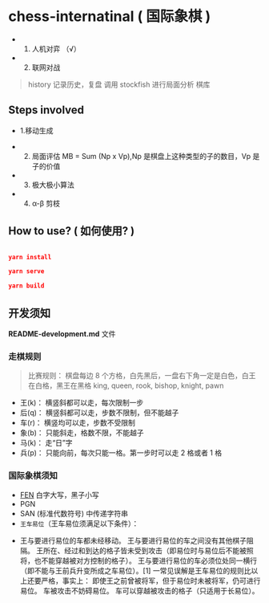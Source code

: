 # chess-internatinal ( 国际象棋 )

- 1. 人机对弈 （√）
- 2. 联网对战


> history 记录历史，复盘
> 调用 stockfish 进行局面分析
> 棋库

## Steps involved

- 1.移动生成

- 2. 局面评估 MB = Sum (Np x Vp),Np 是棋盘上这种类型的子的数目，Vp 是子的价值

- 3. 极大极小算法

- 4. α-β 剪枝

## How to use? ( 如何使用? )

```json

yarn install

yarn serve

yarn build

```

## 开发须知

**README-development.md** 文件

### 走棋规则

> 比赛规则： 棋盘每边 8 个方格，白先黑后，一盘右下角一定是白色，白王在白格，黑王在黑格
> king, queen, rook, bishop, knight, pawn

- 王(k)： 横竖斜都可以走，每次限制一步
- 后(q)： 横竖斜都可以走，步数不限制，但不能越子
- 车(r)： 横竖均可以走，步数不受限制
- 象(b)： 只能斜走，格数不限，不能越子
- 马(k)： 走“日”字
- 兵(p)： 只能向前，每次只能一格。第一步时可以走 2 格或者 1 格

### 国际象棋须知

- [FEN](https://www.xqbase.com/protocol/pgnfen2.htm) 白字大写，黑子小写
- PGN
- SAN (标准代数符号) 中传递字符串
- `王车易位`（王车易位须满足以下条件）：

* 王与要进行易位的车都未经移动。
  王与要进行易位的车之间没有其他棋子阻隔。
  王所在、经过和到达的格子皆未受到攻击（即易位时与易位后不能被照将，也不能穿越被对方控制的格子）。
  王与要进行易位的车必须位处同一横行（即不能与王前兵升变所成之车易位）。[1]
  一常见误解是王车易位的规则比以上还要严格，事实上：
  即使王之前曾被将军，但于易位时未被将军，仍可进行易位。
  车被攻击不妨碍易位。
  车可以穿越被攻击的格子（只适用于长易位）。
